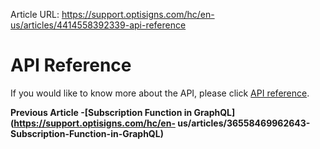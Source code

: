 Article URL: https://support.optisigns.com/hc/en-us/articles/4414558392339-api-reference

# API Reference

If you would like to know more about the API, please click [API
reference](https://api-doc.optisigns.com).

**Previous Article -[Subscription Function in
GraphQL](https://support.optisigns.com/hc/en-
us/articles/36558469962643-Subscription-Function-in-GraphQL)**

